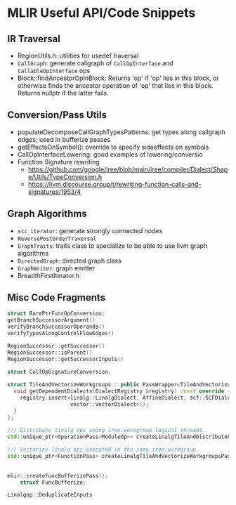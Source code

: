 # MLIR Useful API/Code Snippets

## IR Traversal

* RegionUtils.h: utilities for usedef traversal
* `CallGraph`: generate callgraph of `CallOpInterface` and `CallableOpInterface` ops
* Block::findAncestorOpInBlock:  Returns 'op' if 'op' lies in this block, or otherwise finds the ancestor operation of 'op' that lies in this block. Returns nullptr if the latter fails.

## Conversion/Pass Utils

* populateDecomposeCallGraphTypesPatterns: get types along callgraph edges; used in bufferize passes
* getEffectsOnSymbol(): override to specify sideeffects on symbols
* CallOpInterfaceLowering: good examples of lowering/conversio
* Function Signature rewriting
  * <https://github.com/google/iree/blob/main/iree/compiler/Dialect/Shape/Utils/TypeConversion.h>
  * <https://llvm.discourse.group/t/rewriting-function-calls-and-signatures/1953/4>

## Graph Algorithms

* `scc_iterator`: generate strongly connected nodes
* `ReversePostOrderTraversal`
* `GraphTraits`: traits class to specialize to be able to use llvm graph algorithms
* `DirectedGraph`: directed graph class
* `GraphWriter`: graph emitter
* BreadthFirstIterator.h

## Misc Code Fragments

````cpp
struct BarePtrFuncOpConversion;
getBranchSuccessorArgument()
verifyBranchSuccessorOperands()
verifyTypesAlongControlFlowEdges()

RegionSuccessor::getSuccessor()
RegionSuccessor::isParent()
RegionSuccessor::getSuccessorInputs()

struct CallOpSignatureConversion;
     
struct TileAndVectorizeWorkgroups : public PassWrapper<TileAndVectorizeWorkgroups, FunctionPass> {
  void getDependentDialects(DialectRegistry &registry) const override {
    registry.insert<linalg::LinalgDialect, AffineDialect, scf::SCFDialect,
                    vector::VectorDialect>();
  }
}; 
    
/// Distribute linalg ops among iree.workgroup logical threads.
std::unique_ptr<OperationPass<ModuleOp>> createLinalgTileAndDistributePass();

/// Vectorize linalg ops executed in the same iree.workgroup.
std::unique_ptr<FunctionPass> createLinalgTileAndVectorizeWorkgroupsPass();
    
    
mlir::createFuncBufferizePass();    
    struct FuncBufferize;

Linalgop::DeduplicateInputs
````
